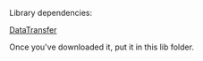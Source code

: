 Library dependencies:

[DataTransfer](https://github.com/seanboe/DataTransfer)

Once you've downloaded it, put it in this lib folder. 